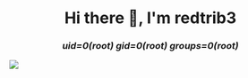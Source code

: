 <h1 align="center">Hi there 👋, I'm redtrib3 </h1>
<h3 align="center"> <i> uid=0(root) gid=0(root) groups=0(root) </i> </h1>


<p align="center">
  
  <img src="https://readme-typing-svg.herokuapp.com?size=21&duration=5000&color=F73232FF&background=0053FF00&multiline=true&height=75&lines=TryHackMe+--%3E+%40anii0101;HacktheBox+--%3E+%40redtrib3"><br>
  
</p>




